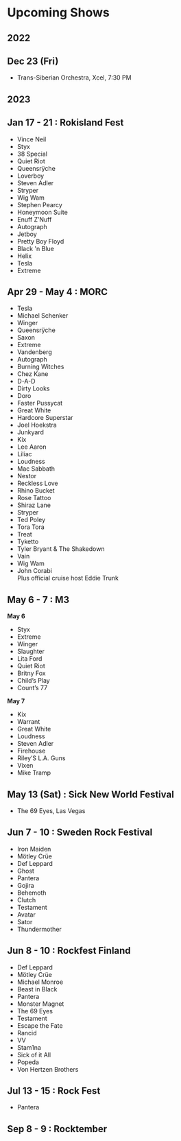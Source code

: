 <!DOCTYPE html>
<html>

<head>
  <meta charset="utf-8">
  <meta name="viewport" content="width=device-width, initial-scale=1.0">
  <title>upcoming-shows</title>
  <link rel="stylesheet" href="https://stackedit.io/style.css" />
</head>

<body class="stackedit">
  <div class="stackedit__html"><h1 id="upcoming-shows">Upcoming Shows</h1>
<h2 id="section">2022</h2>
<h2 id="dec-23-fri">Dec 23 (Fri)</h2>
<ul>
<li>Trans-Siberian Orchestra, Xcel, 7:30 PM</li>
</ul>
<h2 id="section-1">2023</h2>
<h2 id="jan-17---21--rokisland-fest">Jan 17 - 21 : Rokisland Fest</h2>
<ul>
<li>Vince Neil</li>
<li>Styx</li>
<li>38 Special</li>
<li>Quiet Riot</li>
<li>Queensrÿche</li>
<li>Loverboy</li>
<li>Steven Adler</li>
<li>Stryper</li>
<li>Wig Wam</li>
<li>Stephen Pearcy</li>
<li>Honeymoon Suite</li>
<li>Enuff Z’Nuff</li>
<li>Autograph</li>
<li>Jetboy</li>
<li>Pretty Boy Floyd</li>
<li>Black 'n Blue</li>
<li>Helix</li>
<li>Tesla</li>
<li>Extreme</li>
</ul>
<h2 id="apr-29---may-4--morc">Apr 29 - May 4 : MORC</h2>
<ul>
<li>Tesla</li>
<li>Michael Schenker</li>
<li>Winger</li>
<li>Queensrÿche</li>
<li>Saxon</li>
<li>Extreme</li>
<li>Vandenberg</li>
<li>Autograph</li>
<li>Burning Witches</li>
<li>Chez Kane</li>
<li>D-A-D</li>
<li>Dirty Looks</li>
<li>Doro</li>
<li>Faster Pussycat</li>
<li>Great White</li>
<li>Hardcore Superstar</li>
<li>Joel Hoekstra</li>
<li>Junkyard</li>
<li>Kix</li>
<li>Lee Aaron</li>
<li>Liliac</li>
<li>Loudness</li>
<li>Mac Sabbath</li>
<li>Nestor</li>
<li>Reckless Love</li>
<li>Rhino Bucket</li>
<li>Rose Tattoo</li>
<li>Shiraz Lane</li>
<li>Stryper</li>
<li>Ted Poley</li>
<li>Tora Tora</li>
<li>Treat</li>
<li>Tyketto</li>
<li>Tyler Bryant &amp; The Shakedown</li>
<li>Vain</li>
<li>Wig Wam</li>
<li>John Corabi<br>
Plus official cruise host Eddie Trunk</li>
</ul>
<h2 id="may-6---7--m3">May 6 - 7 : M3</h2>
<p><strong>May 6</strong></p>
<ul>
<li>Styx</li>
<li>Extreme</li>
<li>Winger</li>
<li>Slaughter</li>
<li>Lita Ford</li>
<li>Quiet Riot</li>
<li>Britny Fox</li>
<li>Child’s Play</li>
<li>Count’s 77</li>
</ul>
<p><strong>May 7</strong></p>
<ul>
<li>Kix</li>
<li>Warrant</li>
<li>Great White</li>
<li>Loudness</li>
<li>Steven Adler</li>
<li>Firehouse</li>
<li>Riley’S L.A. Guns</li>
<li>Vixen</li>
<li>Mike Tramp</li>
</ul>
<h2 id="may-13-sat--sick-new-world-festival">May 13 (Sat) : Sick New World Festival</h2>
<ul>
<li>The 69 Eyes, Las Vegas</li>
</ul>
<h2 id="jun-7---10--sweden-rock-festival">Jun 7 - 10 : Sweden Rock Festival</h2>
<ul>
<li>Iron Maiden</li>
<li>Mötley Crüe</li>
<li>Def Leppard</li>
<li>Ghost</li>
<li>Pantera</li>
<li>Gojira</li>
<li>Behemoth</li>
<li>Clutch</li>
<li>Testament</li>
<li>Avatar</li>
<li>Sator</li>
<li>Thundermother</li>
</ul>
<h2 id="jun-8---10--rockfest-finland">Jun 8 - 10 : Rockfest Finland</h2>
<ul>
<li>Def Leppard</li>
<li>Mötley Crüe</li>
<li>Michael Monroe</li>
<li>Beast in Black</li>
<li>Pantera</li>
<li>Monster Magnet</li>
<li>The 69 Eyes</li>
<li>Testament</li>
<li>Escape the Fate</li>
<li>Rancid</li>
<li>VV</li>
<li>Stam1na</li>
<li>Sick of it All</li>
<li>Popeda</li>
<li>Von Hertzen Brothers</li>
</ul>
<h2 id="jul-13---15--rock-fest">Jul 13 - 15 : Rock Fest</h2>
<ul>
<li>Pantera</li>
</ul>
<h2 id="sep-8---9--rocktember">Sep 8 - 9 : Rocktember</h2>
</div>
</body>

</html>
